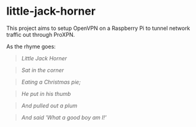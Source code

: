 # little-jack-horner

This project aims to setup OpenVPN on a Raspberry Pi to tunnel network traffic out through ProXPN.

As the rhyme goes:

>*Little Jack Horner*

>*Sat in the corner*

>*Eating a Christmas pie;*

>*He put in his thumb*

>*And pulled out a plum*

>*And said 'What a good boy am I!'*
